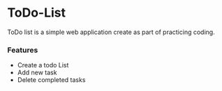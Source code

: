 # ToDo-List

ToDo list is a simple web application create as part of practicing coding.

### Features
* Create a todo List
* Add new task
* Delete completed tasks


